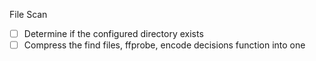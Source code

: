 File Scan

- [ ] Determine if the configured directory exists
- [ ] Compress the find files, ffprobe, encode decisions function into one
